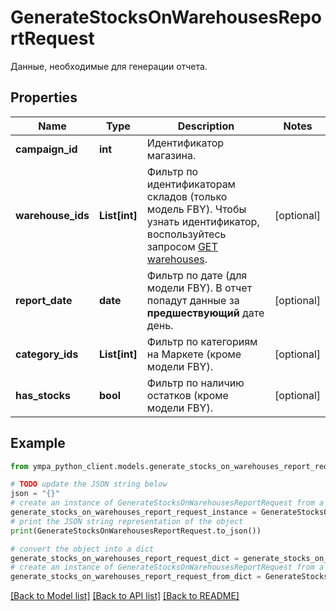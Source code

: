 # GenerateStocksOnWarehousesReportRequest

Данные, необходимые для генерации отчета. 

## Properties

Name | Type | Description | Notes
------------ | ------------- | ------------- | -------------
**campaign_id** | **int** | Идентификатор магазина. | 
**warehouse_ids** | **List[int]** | Фильтр по идентификаторам складов (только модель FBY). Чтобы узнать идентификатор, воспользуйтесь запросом [GET warehouses](../../reference/warehouses/getFulfillmentWarehouses.md). | [optional] 
**report_date** | **date** | Фильтр по дате (для модели FBY). В отчет попадут данные за **предшествующий** дате день. | [optional] 
**category_ids** | **List[int]** | Фильтр по категориям на Маркете (кроме модели FBY). | [optional] 
**has_stocks** | **bool** | Фильтр по наличию остатков (кроме модели FBY). | [optional] 

## Example

```python
from ympa_python_client.models.generate_stocks_on_warehouses_report_request import GenerateStocksOnWarehousesReportRequest

# TODO update the JSON string below
json = "{}"
# create an instance of GenerateStocksOnWarehousesReportRequest from a JSON string
generate_stocks_on_warehouses_report_request_instance = GenerateStocksOnWarehousesReportRequest.from_json(json)
# print the JSON string representation of the object
print(GenerateStocksOnWarehousesReportRequest.to_json())

# convert the object into a dict
generate_stocks_on_warehouses_report_request_dict = generate_stocks_on_warehouses_report_request_instance.to_dict()
# create an instance of GenerateStocksOnWarehousesReportRequest from a dict
generate_stocks_on_warehouses_report_request_from_dict = GenerateStocksOnWarehousesReportRequest.from_dict(generate_stocks_on_warehouses_report_request_dict)
```
[[Back to Model list]](../README.md#documentation-for-models) [[Back to API list]](../README.md#documentation-for-api-endpoints) [[Back to README]](../README.md)



